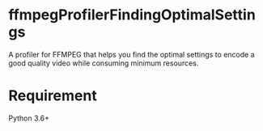 # ffmpegProfilerFindingOptimalSettings
A profiler for FFMPEG that helps you find the optimal settings to encode a good quality video while consuming minimum resources.
  
# Requirement  
Python 3.6+
